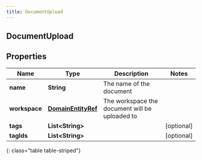 ```yaml
---
title: DocumentUpload
---
```

## DocumentUpload


## Properties

| Name | Type | Description | Notes |
| ------------ | ------------- | ------------- | ------------- |
| **name** | <!----><!---->**String**<!----> | The name of the document |  |
| **workspace** | <!----><!---->[**DomainEntityRef**](DomainEntityRef.html)<!----> | The workspace the document will be uploaded to |  |
| **tags** | <!----><!---->**List&lt;String&gt;**<!----> |  |  [optional] |
| **tagIds** | <!----><!---->**List&lt;String&gt;**<!----> |  |  [optional] |
{: class="table table-striped"}



